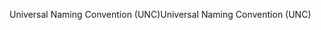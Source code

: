 <span data-ttu-id="ad00b-101">Universal Naming Convention (UNC)</span><span class="sxs-lookup"><span data-stu-id="ad00b-101">Universal Naming Convention (UNC)</span></span>